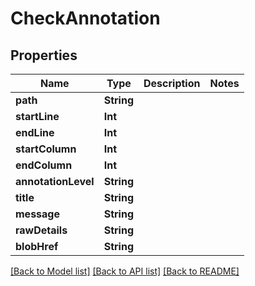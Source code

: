 # CheckAnnotation

## Properties
Name | Type | Description | Notes
------------ | ------------- | ------------- | -------------
**path** | **String** |  | 
**startLine** | **Int** |  | 
**endLine** | **Int** |  | 
**startColumn** | **Int** |  | 
**endColumn** | **Int** |  | 
**annotationLevel** | **String** |  | 
**title** | **String** |  | 
**message** | **String** |  | 
**rawDetails** | **String** |  | 
**blobHref** | **String** |  | 

[[Back to Model list]](../README.md#documentation-for-models) [[Back to API list]](../README.md#documentation-for-api-endpoints) [[Back to README]](../README.md)


